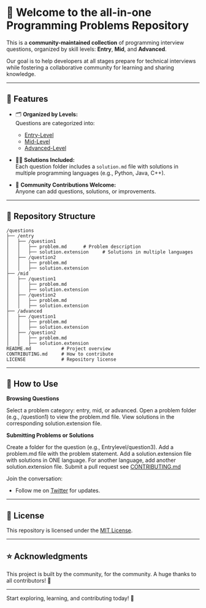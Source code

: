 # 🚀 Welcome to the all-in-one Programming Problems Repository
  
This is a **community-maintained collection** of programming interview questions, organized by skill levels: **Entry**, **Mid**, and **Advanced**.  

Our goal is to help developers at all stages prepare for technical interviews while fostering a collaborative community for learning and sharing knowledge.

---

## 🌟 Features

- 🗂 **Organized by Levels:**  
  Questions are categorized into:
  - [Entry-Level](./questions/entry)
  - [Mid-Level](./questions/mid)
  - [Advanced-Level](./questions/advanced)

- 🧑‍💻 **Solutions Included:**  
  Each question folder includes a `solution.md` file with solutions in multiple programming languages (e.g., Python, Java, C++).

- 🤝 **Community Contributions Welcome:**  
  Anyone can add questions, solutions, or improvements.

---

## 📂 Repository Structure

```plaintext
/questions
├── /entry
│   ├── /question1
│   │   ├── problem.md      # Problem description
│   │   ├── solution.extension     # Solutions in multiple languages
│   ├── /question2
│   │   ├── problem.md
│   │   ├── solution.extension
├── /mid
│   ├── /question1
│   │   ├── problem.md
│   │   ├── solution.extension
│   ├── /question2
│   │   ├── problem.md
│   │   ├── solution.extension
├── /advanced
│   ├── /question1
│   │   ├── problem.md
│   │   ├── solution.extension
│   ├── /question2
│   │   ├── problem.md
│   │   ├── solution.extension
README.md           # Project overview
CONTRIBUTING.md     # How to contribute
LICENSE             # Repository license
```

---

## 🔧 How to Use

**Browsing Questions**

Select a problem category: entry, mid, or advanced.
Open a problem folder (e.g., /question1) to view the problem.md file.
View solutions in the corresponding solution.extension file.

**Submitting Problems or Solutions**

Create a folder for the question (e.g., Entrylevel/question3).
Add a problem.md file with the problem statement.
Add a solution.extension file with solutions in ONE language.
For another language, add another solution.extension file.
Submit a pull request see [CONTRIBUTING.md](./CONTRIBUTING.md)

Join the conversation:  
- Follow me on [Twitter](https://twitter.com/SineOfDaTimes) for updates.  

---

## 📜 License

This repository is licensed under the [MIT License](./LICENSE).  

---

## ⭐ Acknowledgments

This project is built by the community, for the community. A huge thanks to all contributors! 🙌

---

Start exploring, learning, and contributing today! 🚀
